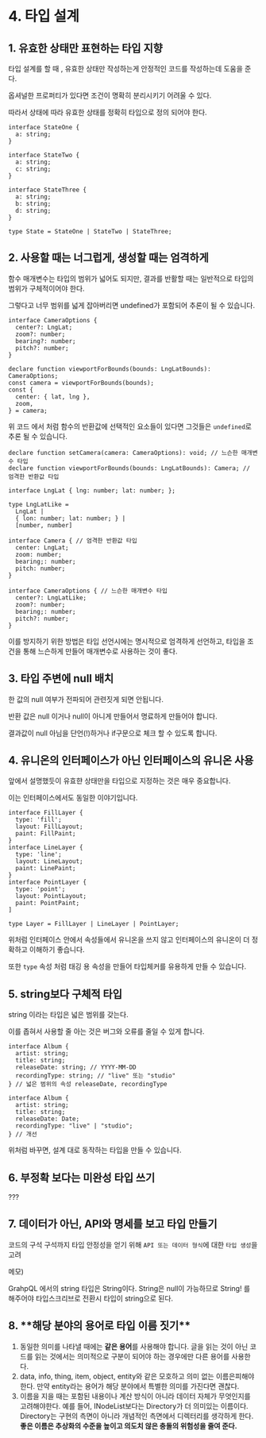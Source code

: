 # 4. 타입 설계

## 1. 유효한 상태만 표현하는 타입 지향

타입 설계를 할 때 , 유효한 상태만 작성하는게 안정적인 코드를 작성하는데 도움을 준다.

옵셔널한 프로퍼티가 있다면 조건이 명확히 분리시키기 어려울 수 있다.

따라서 상태에 따라 유효한 상태를 정확히 타입으로 정의 되어야 한다.

```tsx
interface StateOne {
  a: string;
}

interface StateTwo {
  a: string;
  c: string;
}

interface StateThree {
  a: string;
  b: string;
  d: string;
}

type State = StateOne | StateTwo | StateThree;
```

## 2. **사용할 때는 너그럽게, 생성할 때는 엄격하게**

함수 매개변수는 타입의 범위가 넓어도 되지만, 결과를 반활할 때는 일반적으로 타입의 범위가 구체적이어야 한다.

그렇다고 너무 범위를 넓게 잡아버리면 undefined가 포함되어 추론이 될 수 있습니다.

```tsx
interface CameraOptions {
  center?: LngLat;
  zoom?: number;
  bearing?: number;
  pitch?: number;
}

declare function viewportForBounds(bounds: LngLatBounds): CameraOptions;
const camera = viewportForBounds(bounds);
const {
  center: { lat, lng },
  zoom,
} = camera;
```

위 코드 에서 처럼 함수의 반환값에 선택적인 요소들이 있다면 그것들은 `undefined`로 추론 될 수 있습니다.

```tsx
declare function setCamera(camera: CameraOptions): void; // 느슨한 매개변수 타입
declare function viewportForBounds(bounds: LngLatBounds): Camera; // 엄격한 반환값 타입

interface LngLat { lng: number; lat: number; };

type LngLatLike =
  LngLat |
  { lon: number; lat: number; } |
  [number, number]

interface Camera { // 엄격한 반환값 타입
  center: LngLat;
  zoom: number;
  bearing;: number;
  pitch: number;
}

interface CameraOptions { // 느슨한 매개변수 타입
  center?: LngLatLike;
  zoom?: number;
  bearing;: number;
  pitch?: number;
}
```

이를 방지하기 위한 방법은 타입 선언시에는 명시적으로 엄격하게 선언하고, 타입을 조건을 통해 느슨하게 만들어 매개변수로 사용하는 것이 좋다.

## 3. 타입 주변에 null 배치

한 값의 null 여부가 전파되어 관련짓게 되면 안됩니다.

반환 값은 null 이거나 null이 아니게 만들어서 명료하게 만들어야 합니다.

결과값이 null 아님을 단언(!)하거나 if구문으로 체크 할 수 있도록 합니다.

## 4. 유니온의 인터페이스가 아닌 인터페이스의 유니온 사용

앞에서 설명했듯이 유효햔 상태만을 타입으로 지정하는 것은 매우 중요합니다.

이는 인터페이스에서도 동일한 이야기입니다.

```tsx
interface FillLayer {
  type: 'fill';
  layout: FillLayout;
  paint: FillPaint;
}
interface LineLayer {
  type: 'line';
  layout: LineLayout;
  paint: LinePaint;
}
interface PointLayer {
  type: 'point';
  layout: PointLayout;
  paint: PointPaint;
]

type Layer = FillLayer | LineLayer | PointLayer;
```

위처럼 인터페이스 안에서 속성들에서 유니온을 쓰지 않고 인터페이스의 유니온이 더 정확하고 이해하기 좋습니다.

또한 `type` 속성 처럼 태깅 용 속성을 만들어 타입체커를 유용하게 만들 수 있습니다.

## 5. string보다 구체적 타입

string 이라는 타입은 넓은 범위를 갖는다.

이를 좁혀서 사용할 줄 아는 것은 버그와 오류를 줄일 수 있게 합니다.

```tsx
interface Album {
  artist: string;
  title: string;
  releaseDate: string; // YYYY-MM-DD
  recordingType: string; // "live" 또는 "studio"
} // 넓은 범위의 속성 releaseDate, recordingType

interface Album {
  artist: string;
  title: string;
  releaseDate: Date;
  recordingType: "live" | "studio";
} // 개선
```

위처럼 바꾸면, 설계 대로 동작하는 타입을 만들 수 있습니다.

## 6. **부정확 보다는 미완성 타입 쓰기**

???

## 7. **데이터가 아닌, API와 명세를 보고 타입 만들기**

코드의 구석 구석까지 타입 안정성을 얻기 위해 `API 또는 데이터 형식`에 대한 `타입 생성`을 고려

메모)

GrahpQL 에서의 string 타입은 String이다. String은 null이 가능하므로 String! 를 해주어야 타입스크리브로 전환시 타입이 string으로 된다.

## 8. \***\*해당 분야의 용어로 타입 이름 짓기\*\***

1. 동일한 의미를 나타낼 때에는 **같은 용어**를 사용해야 합니다. 글을 읽는 것이 아닌 코드를 읽는 것에서는 의미적으로 구분이 되어야 하는 경우에만 다른 용어를 사용한다.
2. data, info, thing, item, object, entity와 같은 모호하고 의미 없는 이름은피해야한다. 만약 entity라는 용어가 해당 분야에서 특별한 의미를 가진다면 괜찮다.
3. 이름을 지을 때는 포함된 내용이나 계산 방식이 아니라 데이터 자체가 무엇인지를 고려해야한다. 예를 들어, INodeList보다는 Directory가 더 의미있는 이름이다. Directory는 구현의 측면이 아니라 개념적인 측면에서 디렉터리를 생각하게 한다. **좋은 이름은 추상화의 수준을 높이고 의도치 않은 충돌의 위험성을 줄여 준다.**
